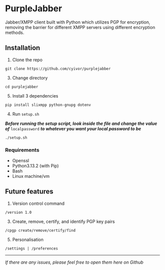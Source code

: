 # PurpleJabber
Jabber/XMPP client built with Python which utilizes PGP for encryption, removing the barrier for different XMPP servers using different encryption methods.

## Installation

1. Clone the repo
```
git clone https://github.com/cyivor/purplejabber
```

3. Change directory
```
cd purplejabber
```

5. Install 3 dependencies
```
pip install slixmpp python-gnupg dotenv
```

4. Run `setup.sh`

***Before running the setup script, look inside the file and change the value of*** `localpassword` ***to whatever you want your local password to be***
```
./setup.sh
```

### Requirements

- Openssl
- Python3.13.2 (with Pip)
- Bash
- Linux machine/vm

## Future features

1. Version control command 
```
/version 1.0
```
3. Create, remove, certify, and identify PGP key pairs
```
/cpgp create/remove/certify/find
```
5. Personalisation
```
/settings | /preferences
```

---

<i>If there are any issues, please feel free to open them here on Github</i>
